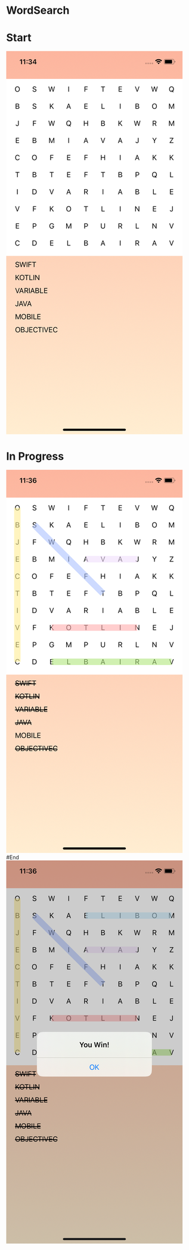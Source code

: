 # WordSearch
# Start
![Alt text](Simulator%20Screen%20Shot%20-%20iPhone%2011%20-%202020-05-19%20at%2023.34.47.png "Start")
# In Progress
![Alt text](Simulator%20Screen%20Shot%20-%20iPhone%2011%20-%202020-05-19%20at%2023.36.38.png "In Progress")
#End
![Alt text](Simulator%20Screen%20Shot%20-%20iPhone%2011%20-%202020-05-19%20at%2023.36.51.png "End")

